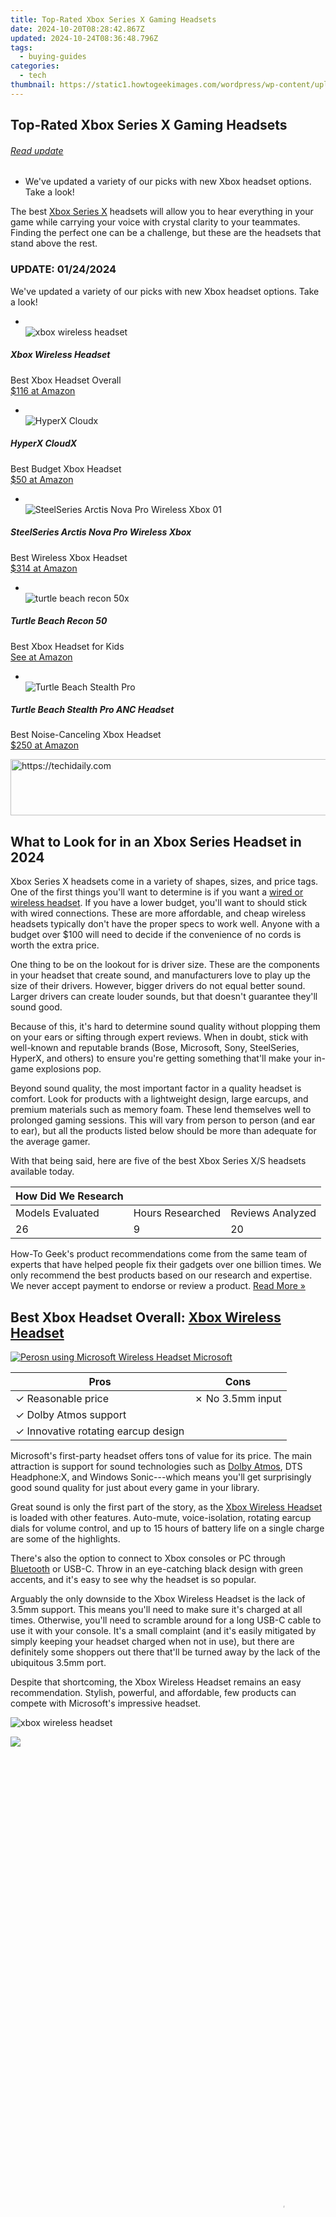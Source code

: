 ```yaml
---
title: Top-Rated Xbox Series X Gaming Headsets
date: 2024-10-20T08:28:42.867Z
updated: 2024-10-24T08:36:48.796Z
tags:
  - buying-guides
categories:
  - tech
thumbnail: https://static1.howtogeekimages.com/wordpress/wp-content/uploads/2023/05/52748765322_181ea49350_o.jpg
---
```


## Top-Rated Xbox Series X Gaming Headsets

###### [Read update](https://screen-activity-recording.techidaily.com/pudding-patrol-tutorial-how-to-guide-to-screen-capture-software/) 

* We've updated a variety of our picks with new Xbox headset options. Take a look!

 The best [Xbox Series X](https://techno-recovery.techidaily.com/the-definitive-list-of-high-performance-wifi-signal-amplifiers/) headsets will allow you to hear everything in your game while carrying your voice with crystal clarity to your teammates. Finding the perfect one can be a challenge, but these are the headsets that stand above the rest.

###  UPDATE: 01/24/2024

 We've updated a variety of our picks with new Xbox headset options. Take a look!

* [](https://www.amazon.com/Xbox-Stereo-Headset-Windows-Devices-x/dp/B08WFD42G5?tag=hotoge-20&ascsubtag=UUhtgUeUpU205211&asc%5Frefurl=https%3A%2F%2Fwww.howtogeek.com%2F818702%2Fbest-xbox-series-x-headset%2F&asc%5Fcampaign=Commerce)  
![xbox wireless headset](https://static1.howtogeekimages.com/wordpress/wp-content/uploads/2023/12/xbox-wireless-headset.png)  
#####  Xbox Wireless Headset  
Best Xbox Headset Overall  
[$116 at Amazon](https://www.amazon.com/Xbox-Stereo-Headset-Windows-Devices-x/dp/B08WFD42G5?tag=hotoge-20&ascsubtag=UUhtgUeUpU205211&asc%5Frefurl=https%3A%2F%2Fwww.howtogeek.com%2F818702%2Fbest-xbox-series-x-headset%2F&asc%5Fcampaign=Commerce)
* [](https://www.amazon.com/HyperX-Official-Compatible-Detachable-Noise-Cancelling/dp/B08KS397GY?tag=hotoge-20&ascsubtag=UUhtgUeUpU205211&asc%5Frefurl=https%3A%2F%2Fwww.howtogeek.com%2F818702%2Fbest-xbox-series-x-headset%2F&asc%5Fcampaign=Commerce)  
![HyperX Cloudx](https://static1.howtogeekimages.com/wordpress/wp-content/uploads/2024/01/hyperx-cloudx.png)  
#####  HyperX CloudX  
Best Budget Xbox Headset  
[$50 at Amazon](https://www.amazon.com/HyperX-Official-Compatible-Detachable-Noise-Cancelling/dp/B08KS397GY?tag=hotoge-20&ascsubtag=UUhtgUeUpU205211&asc%5Frefurl=https%3A%2F%2Fwww.howtogeek.com%2F818702%2Fbest-xbox-series-x-headset%2F&asc%5Fcampaign=Commerce)
* [](https://www.amazon.com/SteelSeries-Arctis-Wireless-Multi-System-Headset/dp/B09ZWKD9TF?th=1&tag=hotoge-20&ascsubtag=UUhtgUeUpU205211&asc%5Frefurl=https%3A%2F%2Fwww.howtogeek.com%2F818702%2Fbest-xbox-series-x-headset%2F&asc%5Fcampaign=Commerce)  
![SteelSeries Arctis Nova Pro Wireless Xbox 01](https://static1.howtogeekimages.com/wordpress/wp-content/uploads/2024/01/steelseries-arctis-nova-pro-wireless-xbox-01.png)  
#####  SteelSeries Arctis Nova Pro Wireless Xbox  
Best Wireless Xbox Headset  
[$314 at Amazon](https://www.amazon.com/SteelSeries-Arctis-Wireless-Multi-System-Headset/dp/B09ZWKD9TF?th=1&tag=hotoge-20&ascsubtag=UUhtgUeUpU205211&asc%5Frefurl=https%3A%2F%2Fwww.howtogeek.com%2F818702%2Fbest-xbox-series-x-headset%2F&asc%5Fcampaign=Commerce)
* [](https://www.amazon.com/Turtle-Gaming-Headset-PlayStation-Nintendo-Console/dp/B00YXO5U40?th=1&tag=hotoge-20&ascsubtag=UUhtgUeUpU205211&asc%5Frefurl=https%3A%2F%2Fwww.howtogeek.com%2F818702%2Fbest-xbox-series-x-headset%2F&asc%5Fcampaign=Commerce)  
![turtle beach recon 50x](https://static1.howtogeekimages.com/wordpress/wp-content/uploads/2024/01/turtle-beach-recon-50x.png)  
#####  Turtle Beach Recon 50  
Best Xbox Headset for Kids  
[See at Amazon](https://www.amazon.com/Turtle-Gaming-Headset-PlayStation-Nintendo-Console/dp/B00YXO5U40?th=1&tag=hotoge-20&ascsubtag=UUhtgUeUpU205211&asc%5Frefurl=https%3A%2F%2Fwww.howtogeek.com%2F818702%2Fbest-xbox-series-x-headset%2F&asc%5Fcampaign=Commerce)
* [](https://www.amazon.com/Stealth-Multiplatform-Wireless-Noise-Cancelling-Xbox-X/dp/B0BX77C1LD?tag=hotoge-20&ascsubtag=UUhtgUeUpU205211&asc%5Frefurl=https%3A%2F%2Fwww.howtogeek.com%2F818702%2Fbest-xbox-series-x-headset%2F&asc%5Fcampaign=Commerce)  
![Turtle Beach Stealth Pro](https://static1.howtogeekimages.com/wordpress/wp-content/uploads/2024/01/turtle-beach-stealth-pro.png)  
#####  Turtle Beach Stealth Pro ANC Headset  
Best Noise-Canceling Xbox Headset  
[$250 at Amazon](https://www.amazon.com/Stealth-Multiplatform-Wireless-Noise-Cancelling-Xbox-X/dp/B0BX77C1LD?tag=hotoge-20&ascsubtag=UUhtgUeUpU205211&asc%5Frefurl=https%3A%2F%2Fwww.howtogeek.com%2F818702%2Fbest-xbox-series-x-headset%2F&asc%5Fcampaign=Commerce)

<!-- affiliate ads begin -->
<a href="https://ephamedtechinc.pxf.io/c/5597632/2137218/26400" target="_top" id="2137218">
  <img src="//a.impactradius-go.com/display-ad/26400-2137218" border="0" alt="https://techidaily.com" width="728" height="90"/>
</a>
<img height="0" width="0" src="https://ephamedtechinc.pxf.io/i/5597632/2137218/26400" style="position:absolute;visibility:hidden;" border="0" />
<!-- affiliate ads end -->

##  What to Look for in an Xbox Series Headset in 2024

 Xbox Series X headsets come in a variety of shapes, sizes, and price tags. One of the first things you'll want to determine is if you want a [wired or wireless headset](https://win-blog.techidaily.com/get-back-to-battling-in-valorant-expert-fixes-for-pc-startup-failures-updated-for-2econd/). If you have a lower budget, you'll want to should stick with wired connections. These are more affordable, and cheap wireless headsets typically don't have the proper specs to work well. Anyone with a budget over $100 will need to decide if the convenience of no cords is worth the extra price.

 One thing to be on the lookout for is driver size. These are the components in your headset that create sound, and manufacturers love to play up the size of their drivers. However, bigger drivers do not equal better sound. Larger drivers can create louder sounds, but that doesn't guarantee they'll sound good.

 Because of this, it's hard to determine sound quality without plopping them on your ears or sifting through expert reviews. When in doubt, stick with well-known and reputable brands (Bose, Microsoft, Sony, SteelSeries, HyperX, and others) to ensure you're getting something that'll make your in-game explosions pop.

 Beyond sound quality, the most important factor in a quality headset is comfort. Look for products with a lightweight design, large earcups, and premium materials such as memory foam. These lend themselves well to prolonged gaming sessions. This will vary from person to person (and ear to ear), but all the products listed below should be more than adequate for the average gamer.

 With that being said, here are five of the best Xbox Series X/S headsets available today.

| **How Did We Research** |                  |                  |
| ----------------------- | ---------------- | ---------------- |
| Models Evaluated        | Hours Researched | Reviews Analyzed |
| 26                      | 9                | 20               |

 How-To Geek's product recommendations come from the same team of experts that have helped people fix their gadgets over one billion times. We only recommend the best products based on our research and expertise. We never accept payment to endorse or review a product. [Read More »](https://win-howtos.techidaily.com/resolving-unresponsive-mousepad-problems-on-windows-systems-windows-7810/) 

##  Best Xbox Headset Overall: [Xbox Wireless Headset](https://www.xbox.com/en-US/accessories/headsets/xbox-wireless-headset) 

[](https://www.xbox.com/en-US/accessories/headsets/xbox-wireless-headset)

[![Perosn using Microsoft Wireless Headset](https://static1.howtogeekimages.com/wordpress/wp-content/uploads/2022/07/xbox-wireless-headset-2.jpg) Microsoft](https://www.xbox.com/en-US/accessories/headsets/xbox-wireless-headset)

[](https://www.xbox.com/en-US/accessories/headsets/xbox-wireless-headset) 

| Pros                                | Cons             |
| ----------------------------------- | ---------------- |
| ✓ Reasonable price                  | ✗ No 3.5mm input |
| ✓ Dolby Atmos support               |                  |
| ✓ Innovative rotating earcup design |                  |

 Microsoft's first-party headset offers tons of value for its price. The main attraction is support for sound technologies such as [Dolby Atmos](https://fix-guide.techidaily.com/how-to-revive-your-bricked-samsung-galaxy-s23-ultra-in-minutes-drfone-by-drfone-fix-android-problems-fix-android-problems/), DTS Headphone:X, and Windows Sonic---which means you'll get surprisingly good sound quality for just about every game in your library.

 Great sound is only the first part of the story, as the [Xbox Wireless Headset](https://www.xbox.com/en-US/accessories/headsets/xbox-wireless-headset) is loaded with other features. Auto-mute, voice-isolation, rotating earcup dials for volume control, and up to 15 hours of battery life on a single charge are some of the highlights.

 There's also the option to connect to Xbox consoles or PC through [Bluetooth](https://article-posts.techidaily.com/2024-approved-insta-to-tik-integration-masterclass/) or USB-C. Throw in an eye-catching black design with green accents, and it's easy to see why the headset is so popular.

 Arguably the only downside to the Xbox Wireless Headset is the lack of 3.5mm support. This means you'll need to make sure it's charged at all times. Otherwise, you'll need to scramble around for a long USB-C cable to use it with your console. It's a small complaint (and it's easily mitigated by simply keeping your headset charged when not in use), but there are definitely some shoppers out there that'll be turned away by the lack of the ubiquitous 3.5mm port.

 Despite that shortcoming, the Xbox Wireless Headset remains an easy recommendation. Stylish, powerful, and affordable, few products can compete with Microsoft's impressive headset.

![xbox wireless headset](https://static1.howtogeekimages.com/wordpress/wp-content/uploads/2023/12/xbox-wireless-headset.png) 

![](https://static1.howtogeekimages.com/wordpresshttps://static0.howtogeekimages.com/wordpress/wp-content/uploads/2024/01/htg-best-of-2024-1.png) 

<!-- affiliate ads begin -->
<span id="1424529">
					<video width="864" height="1536" style="cursor:pointer"
           poster="//a.impactradius-go.com/display-clicktoplayimage/1424529.png"
           onclick="if(!this.playClicked){this.play();this.setAttribute('controls',true);this.playClicked=true;}">
	   <source src="//a.impactradius-go.com/display-ad/16446-1424529">
	   <img src="//a.impactradius-go.com/display-clicktoplayimage/1424529.png" style="border: none; height: 100%; width: 100%; object-fit: contain">
	</video>
	<div style="width:540px;text-align:center"><a href="javascript:window.open(decodeURIComponent('https%3A%2F%2Flaganoo.pxf.io%2Fc%2F5597632%2F1424529%2F16446'), '_blank');void(0);">Click here</a></div>
</span>
<img height="0" width="0" src="https://imp.pxf.io/i/5597632/1424529/16446" style="position:absolute;visibility:hidden;" border="0" />
<!-- affiliate ads end -->

Best Xbox Headset Overall

#####  Xbox Wireless Headset

Microsoft made no compromises with the Xbox Wireless Headset, which offers a variety of premium features at a budget price.

[$116 at Amazon](https://www.amazon.com/Xbox-Stereo-Headset-Windows-Devices-x/dp/B08WFD42G5?tag=hotoge-20&ascsubtag=UUhtgUeUpU205211&asc%5Frefurl=https%3A%2F%2Fwww.howtogeek.com%2F818702%2Fbest-xbox-series-x-headset%2F&asc%5Fcampaign=Commerce) [See at bestbuy](https://shop-links.co/link/?exclusive=1&publisher_slug=itechdaily19598&url=https%3A%2F%2Fwww.bestbuy.com%2Fsite%2Fmicrosoft__xbox_wire%2F6453204.p%3FskuId%3D6453204) [See at Target](https://shop-links.co/link/?exclusive=1&publisher_slug=itechdaily19598&url=https%3A%2F%2Fwww.target.com%2Fp%2Fxbox%255Fseries%255Fxs%255Fbluet%2F-%2FA-82420424) [Microsoft](https://www.xbox.com/en-US/accessories/headsets/xbox-wireless-headset) 

##  Best Budget Xbox Headset: [HyperX CloudX](https://www.amazon.com/HyperX-Official-Compatible-Detachable-Noise-Cancelling/dp/B08KS397GY?th=1&tag=hotoge-20&ascsubtag=UUhtgUeUpU205211&asc%5Frefurl=https%3A%2F%2Fwww.howtogeek.com%2F818702%2Fbest-xbox-series-x-headset%2F&asc%5Fcampaign=Commerce) 

![HyperX Cloudx headset against a greenish blue background](https://static1.howtogeekimages.com/wordpress/wp-content/uploads/2024/01/hyperx-cloudx-01.png) 

_HyperX_

| Pros                                            | Cons                                                      |
| ----------------------------------------------- | --------------------------------------------------------- |
| ✓ Universal 3.5mm input                         | ✗ The updated selling package doesn't include velour cups |
| ✓ Surprisingly solid build quality              | ✗ Sound quality doesn't punch above its weight            |
| ✓ Very comfortable                              | ✗ Might be too small if you're on the taller side         |
| ✓ Detachable microphone with clear sound output |                                                           |
| ✓ Excellent passive noise cancelation           |                                                           |

 The [CloudX](https://www.amazon.com/HyperX-Official-Compatible-Detachable-Noise-Cancelling/dp/B08KS397GY?th=1&tag=hotoge-20&ascsubtag=UUhtgUeUpU205211&asc%5Frefurl=https%3A%2F%2Fwww.howtogeek.com%2F818702%2Fbest-xbox-series-x-headset%2F&asc%5Fcampaign=Commerce) headset from HyperX is a legendary budget option that still delivers the goods. Firstly, you can often find it selling for $50 or lower, a spot-on price for budget-conscious buyers. Next, the headset is one of the most comfortable options on the market, even when compared to high-end offerings. You can wear it for hours straight without needing a break, and that’s a massive plus.

 Sound-wise, you’re getting a pleasant, warm sound with a slight boost to lower frequencies. This isn’t on the level of pricier headsets, but the sound quality is impressive for a budget option. Another plus is the microphone, which offers clear sound without any crackling and has surprisingly good noise cancelation. Better yet, it’s super bendy and detachable, so you can position it anywhere you want or remove it when playing single-player games. 

 Considering this is a budget headset, you aren’t getting active noise cancelation. That said, the pleather cups block the outside noise rather well, providing a snug hold that isn’t so tight it becomes uncomfortable. While not detachable, the provided cable is braided and of high quality, especially for a budget headset. 

 As for the negatives, the selling package no longer includes velour cups, which is a disappointment because the velour cups were a much better choice than pleather for hot summer days. Next, the sound quality is pretty good for a budget headset, but it doesn’t punch above its weight. Finally, this headset is relatively small, so if you’re on the taller side, you’ll most likely need something larger and wider. 

 The wired version of the [HyperX Cloud III](https://www.amazon.com/HyperX-Cloud-III-Ultra-Clear-USB/dp/B0C3BV19Q3?tag=hotoge-20&ascsubtag=UUhtgUeUpU205211&asc%5Frefurl=https%3A%2F%2Fwww.howtogeek.com%2F818702%2Fbest-xbox-series-x-headset%2F&asc%5Fcampaign=Commerce) offers a better fit for taller people along with noticeably better sound quality, but it also costs almost double the base price of the CloudX. Finally, if you’re looking for a budget wireless option, the [Xbox Wireless Headset](http://www.xbox.com/en-US/accessories/headsets/xbox-wireless-headset) is by far the best budget wireless headset for Xbox Series consoles. 

![HyperX Cloudx](https://static1.howtogeekimages.com/wordpress/wp-content/uploads/2024/01/hyperx-cloudx.png) 

<!-- affiliate ads begin -->
<a href="https://aligracehair.sjv.io/c/5597632/2006955/19272" target="_top" id="2006955">
  <img src="//a.impactradius-go.com/display-ad/19272-2006955" border="0" alt="https://techidaily.com" width="300" height="90"/>
</a>
<img height="0" width="0" src="https://aligracehair.sjv.io/i/5597632/2006955/19272" style="position:absolute;visibility:hidden;" border="0" />
<!-- affiliate ads end -->

![](https://static1.howtogeekimages.com/wordpresshttps://static0.howtogeekimages.com/wordpress/wp-content/uploads/2024/01/htg-best-of-2024-1.png) 

Best Budget Xbox Headset

#####  HyperX CloudX

$50 $70 Save $20 

Affordable, very comfortable, with more than decent sound quality, and crisp microphone output, the HyperX CloudX is the best budget headset for every Xbox Series X and Series S owner. 

[$50 at Amazon](https://www.amazon.com/HyperX-Official-Compatible-Detachable-Noise-Cancelling/dp/B08KS397GY?tag=hotoge-20&ascsubtag=UUhtgUeUpU205211&asc%5Frefurl=https%3A%2F%2Fwww.howtogeek.com%2F818702%2Fbest-xbox-series-x-headset%2F&asc%5Fcampaign=Commerce) 

##  Best Wireless Xbox Headset: [SteelSeries Arctis Nova Pro Wireless for Xbox](https://www.amazon.com/SteelSeries-Arctis-Wireless-Multi-System-Headset/dp/B09ZWKD9TF?th=1&tag=hotoge-20&ascsubtag=UUhtgUeUpU205211&asc%5Frefurl=https%3A%2F%2Fwww.howtogeek.com%2F818702%2Fbest-xbox-series-x-headset%2F&asc%5Fcampaign=Commerce) 

![SteelSeries Arctis Nova Pro Wireless Xbox headset resting on a table next to an Xbox Series X console](https://static1.howtogeekimages.com/wordpress/wp-content/uploads/2024/01/steelseries-arctis-nova-pro-wireless-xbox.png) 

_SteelSeries_

| Pros                                | Cons                                                          |
| ----------------------------------- | ------------------------------------------------------------- |
| ✓ Lengthy battery life              | ✗ Expensive                                                   |
| ✓ Premium drivers and sound quality | ✗ High noise floor when using headset over Bluetooth with ANC |
| ✓ Impressively clear microphone     |                                                               |
| ✓ Comfortable                       |                                                               |
| ✓ Superb active noise cancelation   |                                                               |

 The [SteelSeries Arctis Nova Pro Wireless for Xbox](https://www.amazon.com/SteelSeries-Arctis-Wireless-Multi-System-Headset/dp/B09ZWKD9TF?th=1&tag=hotoge-20&ascsubtag=UUhtgUeUpU205211&asc%5Frefurl=https%3A%2F%2Fwww.howtogeek.com%2F818702%2Fbest-xbox-series-x-headset%2F&asc%5Fcampaign=Commerce) is a fantastic headset that comes with excellent sound quality, a high-end microphone that’s super clear and features superb noise cancellation, and a comfy design that allows for long gaming sessions without the need for a pause from wearing the headset.

 The build quality is top-notch, and the headset is very comfortable for most people. The clamp is snug yet not overbearing, but if you have a larger head, the fit might prove too snug for multi-hour gaming sessions. Further, the pleather cups are pretty comfortable but get warm after a couple of hours, even faster during hot days. 

 The included wireless dock allows you to tweak the sound output to your liking and provides low latency performance every fan of fast-paced multiplayer games will appreciate. The dock allows you to connect the headset to two devices simultaneously, and the good news is that the Xbox version of the headset, shown here, supports Xbox, PC, and PlayStation. In other words, if you own multiple gaming systems, you can use the headset with two systems at once. 

 And since the headset also comes with Bluetooth, you can also use it with your phone and Xbox at the same time or with a Nintendo Switch, Steam Deck, ASUS ROG Ally, and any other [handheld gaming PC](https://hardware-tips.techidaily.com/the-ultimate-guide-to-tech-devices-by-toms-authority-in-hardware/) or console that supports Bluetooth audio. 

 The dock also plays the role of a charger for the removable battery pack. The selling package includes two battery packs, so you can charge one while gaming and quickly swap the batteries once the one in the headset dies. One battery pack can last over twenty hours, a commendable result for a wireless headset with [ANC](https://facebook-clips.techidaily.com/updated-step-by-step-sharing-twitch-on-your-fb-page-for-2024/). 

 The ANC works rather well, but when you’re using ANC with Bluetooth, the headphones have a high noise floor that’s quite easily noticeable, meaning you should turn off one of the features and not use them both at once. As for the sound quality, it’s excellent. The sound signature is neutral, with frequency bumps that emphasize sounds like steps and explosions. This means that the default sound profile isn’t made for music listening, but you can tweak the sound profile on the dock or in the PC companion app. 

 The retractable microphone performs excellently, has effective noise suppression, and outputs a crisp sound with clear voice output even in fairly noisy environments. The Arctis Nova Pro Wireless for Xbox is a fantastic wireless headset for Xbox Series consoles with a few quirks that shouldn’t affect your buying decision.

![SteelSeries Arctis Nova Pro Wireless Xbox 01](https://static1.howtogeekimages.com/wordpress/wp-content/uploads/2024/01/steelseries-arctis-nova-pro-wireless-xbox-01.png) 

![](https://static1.howtogeekimages.com/wordpresshttps://static0.howtogeekimages.com/wordpress/wp-content/uploads/2024/01/htg-best-of-2024-1.png) 

Best Wireless Xbox Headset

#####  SteelSeries Arctis Nova Pro Wireless Xbox

$314 $350 Save $36 

Xbox Series X and Series S owners in the market for a high-end wireless headset should seriously consider the SteelSeries Arctis Nova Pro Wireless for Xbox. It features impressive sound quality, a crispy clear microphone, and a wireless dock that allows the headset to connect with multiple devices simultaneously. 

[$314 at Amazon](https://www.amazon.com/SteelSeries-Arctis-Wireless-Multi-System-Headset/dp/B09ZWKD9TF?th=1&tag=hotoge-20&ascsubtag=UUhtgUeUpU205211&asc%5Frefurl=https%3A%2F%2Fwww.howtogeek.com%2F818702%2Fbest-xbox-series-x-headset%2F&asc%5Fcampaign=Commerce) 

<!-- affiliate ads begin -->
<a href="https://aligracehair.sjv.io/c/5597632/2006941/19272" target="_top" id="2006941">
  <img src="//a.impactradius-go.com/display-ad/19272-2006941" border="0" alt="https://techidaily.com" width="300" height="90"/>
</a>
<img height="0" width="0" src="https://aligracehair.sjv.io/i/5597632/2006941/19272" style="position:absolute;visibility:hidden;" border="0" />
<!-- affiliate ads end -->

##  Best Xbox Headset for Kids: [Turtle Beach Recon 50](https://www.amazon.com/Turtle-PlayStation-Gaming-Headset-Nintendo-Console/dp/B00YXO5U40?th=1&tag=hotoge-20&ascsubtag=UUhtgUeUpU205211&asc%5Frefurl=https%3A%2F%2Fwww.howtogeek.com%2F818702%2Fbest-xbox-series-x-headset%2F&asc%5Fcampaign=Commerce) 

![turtle beach recon 50x against a grey background](https://static1.howtogeekimages.com/wordpress/wp-content/uploads/2024/01/turtle-beach-recon-50x-01.png) 

_Turtle Beach_

| Pros                      | Cons                                           |
| ------------------------- | ---------------------------------------------- |
| ✓ Comfortable fit         | ✗ Compact design might be too small for adults |
| ✓ Very affordable         | ✗ Flimsy wires                                 |
| ✓ Detachable microphone   | ✗ Average build quality                        |
| ✓ Clear microphone output |                                                |

 The [Turtle Beach Recon 50](https://www.amazon.com/Turtle-PlayStation-Gaming-Headset-Nintendo-Console/dp/B00YXO5U40?th=1&tag=hotoge-20&ascsubtag=UUhtgUeUpU205211&asc%5Frefurl=https%3A%2F%2Fwww.howtogeek.com%2F818702%2Fbest-xbox-series-x-headset%2F&asc%5Fcampaign=Commerce) is a super affordable headset that nails the most important parts of the gaming headset equation. It's very comfortable, features a compact design that makes it perfect for kids, comes with decent sound quality, and has a detachable microphone with clear output that’s good enough for chatting while playing multiplayer games. 

 The build quality is fine, but nothing to write home about. The headset is made of plastic that should last for a while if your kid handles it properly, but the overall feeling is not the same as you’d get with a pricier headset. The earcups, on the other hand, feel great and are very comfortable.

 The detachable microphone is always a plus, with the mic providing excellent output, for an affordable headset. If your child plays single-player games, they can remove the mic and put it back on when they get back to their favorite multiplayer pastime. The sound signature favors mid-frequencies, resulting in a slight boost to sounds like steps and voice. And while the Recon 50 doesn’t offer a bass boost, the bass is clear and well-defined, a positive surprise for a budget gaming headset. 

 If you—or your child—notice that the headset is too quiet, read [Turtle Beach’s guide for connecting the headset to an Xbox console](https://support.turtlebeach.com/s/article/360058700093-Recon-50X-Xbox-Setup?language=en%5FUS), which should help set up the headset and get the most out of the microphone. 

 Aside from the average build quality, the Turtle Beach Recon 50 also comes with flimsy cables that don’t look very sturdy, and the sound quality isn’t suited for music listening. If you want something with noticeably better build quality and greater comfort, check out the [HyperX CloudX](https://www.amazon.com/HyperX-Official-Compatible-Detachable-Noise-Cancelling/dp/B08KS397GY?th=1&tag=hotoge-20&ascsubtag=UUhtgUeUpU205211&asc%5Frefurl=https%3A%2F%2Fwww.howtogeek.com%2F818702%2Fbest-xbox-series-x-headset%2F&asc%5Fcampaign=Commerce). Do keep in mind that the CloudX headset sells at a much higher price point than the Recon 50.

![turtle beach recon 50x](https://static1.howtogeekimages.com/wordpress/wp-content/uploads/2024/01/turtle-beach-recon-50x.png) 

![](https://static1.howtogeekimages.com/wordpresshttps://static0.howtogeekimages.com/wordpress/wp-content/uploads/2024/01/htg-best-of-2024-1.png) 

<!-- affiliate ads begin -->
<a href="https://aligracehair.sjv.io/c/5597632/2006960/19272" target="_top" id="2006960">
  <img src="//a.impactradius-go.com/display-ad/19272-2006960" border="0" alt="https://techidaily.com" width="728" height="90"/>
</a>
<img height="0" width="0" src="https://aligracehair.sjv.io/i/5597632/2006960/19272" style="position:absolute;visibility:hidden;" border="0" />
<!-- affiliate ads end -->

Best Xbox Headset for Kids

#####  Turtle Beach Recon 50

Easy on the wallet, comfortable to use, and with a clear mic output, the Turtle Beach Recon 50 is the perfect starter headset for every budding Xbox gamer. 

[See at Amazon](https://www.amazon.com/Turtle-Gaming-Headset-PlayStation-Nintendo-Console/dp/B00YXO5U40?th=1&tag=hotoge-20&ascsubtag=UUhtgUeUpU205211&asc%5Frefurl=https%3A%2F%2Fwww.howtogeek.com%2F818702%2Fbest-xbox-series-x-headset%2F&asc%5Fcampaign=Commerce) 

##  Best Noise-Cancelling Xbox Headset: [Turtle Beach Stealth Pro](https://www.amazon.com/Stealth-Multiplatform-Wireless-Noise-Cancelling-Xbox-X/dp/B0BX77C1LD?tag=hotoge-20&ascsubtag=UUhtgUeUpU205211&asc%5Frefurl=https%3A%2F%2Fwww.howtogeek.com%2F818702%2Fbest-xbox-series-x-headset%2F&asc%5Fcampaign=Commerce) 

[](https://www.amazon.com/Stealth-Multiplatform-Wireless-Noise-Cancelling-Xbox-X/dp/B0BX77C1LD?tag=hotoge-20&ascsubtag=UUhtgUeUpU205211&asc%5Frefurl=https%3A%2F%2Fwww.howtogeek.com%2F818702%2Fbest-xbox-series-x-headset%2F&asc%5Fcampaign=Commerce)

[![Turtle Beach Stealth Pro on pink background](https://static1.howtogeekimages.com/wordpress/wp-content/uploads/2022/08/turtle-beach-stealth-pro.jpg) Turtle Beach](https://www.amazon.com/Stealth-Multiplatform-Wireless-Noise-Cancelling-Xbox-X/dp/B0BX77C1LD?tag=hotoge-20&ascsubtag=UUhtgUeUpU205211&asc%5Frefurl=https%3A%2F%2Fwww.howtogeek.com%2F818702%2Fbest-xbox-series-x-headset%2F&asc%5Fcampaign=Commerce)

[](https://www.amazon.com/Stealth-Multiplatform-Wireless-Noise-Cancelling-Xbox-X/dp/B0BX77C1LD?tag=hotoge-20&ascsubtag=UUhtgUeUpU205211&asc%5Frefurl=https%3A%2F%2Fwww.howtogeek.com%2F818702%2Fbest-xbox-series-x-headset%2F&asc%5Fcampaign=Commerce) 

| Pros                                              | Cons                                     |
| ------------------------------------------------- | ---------------------------------------- |
| ✓ Active Noise Canceling headphones and mic       | ✗ Premium price may be too high for some |
| ✓ Two 12-hour swappable battery packs             |                                          |
| ✓ 50mm Nanoclear drivers for better bass response |                                          |
| ✓ Large, memory foam ear cushions                 |                                          |

 Turtle Beach is a brand most console gamers will be familiar with. But while many users swear by their headsets, they aren't known for their noise-canceling properties. The [Turtle Beach Stealth Pro](https://www.amazon.com/Stealth-Multiplatform-Wireless-Noise-Cancelling-Xbox-X/dp/B0BX77C1LD?tag=hotoge-20&ascsubtag=UUhtgUeUpU205211&asc%5Frefurl=https%3A%2F%2Fwww.howtogeek.com%2F818702%2Fbest-xbox-series-x-headset%2F&asc%5Fcampaign=Commerce) headset could easily change that perception if you look past the premium price tag.

 The headset includes both passive and active noise-canceling features. The active noise-canceling uses four internal mics to process and block as much as 25db of intrusive sounds, which is impressive for a gaming headset. The passive canceling comes from the large memory foam ear cushions, designed to fit comfortably over the ears.

 The wireless Stealth Pro headset features a matched pair of 50mm Nanoclear drivers. Compared to the 40mm drivers more commonly found in headsets, the extra surface area allows for better bass response and less chance of distortion.

 Noise-canceling continues in the removable boom mic, which Turtle Beach suggests can block up to 97% of background sounds. The ANC and audio profile can be tweaked using the [Audio Hub](https://uk.turtlebeach.com/pages/audio-hub) software, with edited settings stored on the headset so that they carry over to any of the many devices the headset is compatible with.

 The bane of many wireless headsets, particularly those with power-sapping ANC, is battery life. To counter this, Turtle Beach has gone down the swappable battery route, as seen in the [SteelSeries Arctis Nova Pro](https://ai-video-apps.techidaily.com/new-in-2024-top-rated-free-wmv-video-editing-software-with-splitting-features/). For over $300, it would have been nice to get more than 12 hours per battery pack, but it should still be plenty for even a marathon gaming session.

![Turtle Beach Stealth Pro](https://static1.howtogeekimages.com/wordpress/wp-content/uploads/2024/01/turtle-beach-stealth-pro.png) 

<!-- affiliate ads begin -->
<a href="https://aligracehair.sjv.io/c/5597632/2135366/19272" target="_top" id="2135366">
  <img src="//a.impactradius-go.com/display-ad/19272-2135366" border="0" alt="https://techidaily.com" width="160" height="90"/>
</a>
<img height="0" width="0" src="https://aligracehair.sjv.io/i/5597632/2135366/19272" style="position:absolute;visibility:hidden;" border="0" />
<!-- affiliate ads end -->

![](https://static1.howtogeekimages.com/wordpresshttps://static0.howtogeekimages.com/wordpress/wp-content/uploads/2024/01/htg-best-of-2024-1.png) 

<!-- affiliate ads begin -->
<a href="https://appsumo.8odi.net/c/5597632/2151872/7443" target="_top" id="2151872">
  <img src="//a.impactradius-go.com/display-ad/7443-2151872" border="0" alt="https://techidaily.com" width="728" height="90"/>
</a>
<img height="0" width="0" src="https://appsumo.8odi.net/i/5597632/2151872/7443" style="position:absolute;visibility:hidden;" border="0" />
<!-- affiliate ads end -->

Best Noise-Canceling Xbox Headset

#####  Turtle Beach Stealth Pro Headset

$250 $330 Save $80 

A high-quality, steel-reinforced headset, with excellent noise-canceling features. The Turtle Beach Stealth Pro is a great choice for ensuring you stay immersed in your favorite games.

[$250 at Amazon](https://www.amazon.com/Stealth-Multiplatform-Wireless-Noise-Cancelling-Xbox-X/dp/B0BX77C1LD?tag=hotoge-20&ascsubtag=UUhtgUeUpU205211&asc%5Frefurl=https%3A%2F%2Fwww.howtogeek.com%2F818702%2Fbest-xbox-series-x-headset%2F&asc%5Fcampaign=Commerce)

<ins class="adsbygoogle"
     style="display:block"
     data-ad-format="autorelaxed"
     data-ad-client="ca-pub-7571918770474297"
     data-ad-slot="1223367746"></ins>

<ins class="adsbygoogle"
     style="display:block"
     data-ad-client="ca-pub-7571918770474297"
     data-ad-slot="8358498916"
     data-ad-format="auto"
     data-full-width-responsive="true"></ins>

<span class="atpl-alsoreadstyle">Also read:</span>
<div><ul>
<li><a href="https://youtube-clips.techidaily.com/a-vloggers-guide-to-camera-lenses-for-2024/"><u>A Vlogger's Guide To Camera Lenses for 2024</u></a></li>
<li><a href="https://win-solutions.techidaily.com/best-practices-for-overcoming-fatal-issues-with-archival-retrieval-kit-ark/"><u>Best Practices for Overcoming Fatal Issues with Archival Retrieval Kit (ARK)</u></a></li>
<li><a href="https://buynow-marvelous.techidaily.com/budget-friendly-cheetah-dual-arms-for-tvs/"><u>Budget-Friendly Cheetah Dual Arms for TVs</u></a></li>
<li><a href="https://buynow-marvelous.techidaily.com/choosing-between-amazon-fire-and-samsung-tablets-determining-the-best-fit-for-your-needs/"><u>Choosing Between Amazon Fire and Samsung Tablets: Determining the Best Fit for Your Needs</u></a></li>
<li><a href="https://buynow-marvelous.techidaily.com/choosing-the-best-streamer-chromecast-or-roku-a-comprehensive-showdown/"><u>Choosing the Best Streamer: Chromecast or Roku – A Comprehensive Showdown</u></a></li>
<li><a href="https://buynow-marvelous.techidaily.com/compact-powerhouse-the-ultimate-sx720hs-zoom-camera/"><u>Compact PowerHouse: The Ultimate SX720HS Zoom Camera</u></a></li>
<li><a href="https://fake-location.techidaily.com/fake-the-location-to-get-around-the-mlb-blackouts-on-oneplus-11-5g-drfone-by-drfone-virtual-android/"><u>Fake the Location to Get Around the MLB Blackouts on OnePlus 11 5G | Dr.fone</u></a></li>
<li><a href="https://tiktok-clips.techidaily.com/leading-the-charge-top-15-influencers-for-your-drive-for-2024/"><u>Leading the Charge Top 15 Influencers for Your Drive for 2024</u></a></li>
<li><a href="https://fake-location.techidaily.com/will-the-ipogo-get-you-banned-and-how-to-solve-it-on-vivo-y100-5g-drfone-by-drfone-virtual-android/"><u>Will the iPogo Get You Banned and How to Solve It On Vivo Y100 5G | Dr.fone</u></a></li>
</ul></div>

